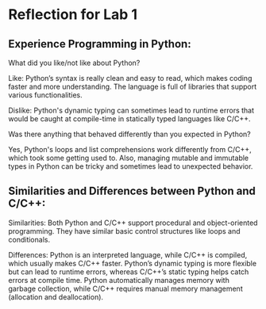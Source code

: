 # Reflection for Lab 1

## Experience Programming in Python:

What did you like/not like about Python?

Like: Python’s syntax is really clean and easy to read, which makes coding faster and more understanding. The language is full of libraries that support various functionalities.

Dislike: Python's dynamic typing can sometimes lead to runtime errors that would be caught at compile-time in statically typed languages like C/C++.

Was there anything that behaved differently than you expected in Python?

Yes, Python's loops and list comprehensions work differently from C/C++, which took some getting used to. Also, managing mutable and immutable types in Python can be tricky and sometimes lead to unexpected behavior.

## Similarities and Differences between Python and C/C++:

Similarities: Both Python and C/C++ support procedural and object-oriented programming. They have similar basic control structures like loops and conditionals.

Differences: Python is an interpreted language, while C/C++ is compiled, which usually makes C/C++ faster. Python’s dynamic typing is more flexible but can lead to runtime errors, whereas C/C++’s static typing helps catch errors at compile time. Python automatically manages memory with garbage collection, while C/C++ requires manual memory management (allocation and deallocation).
